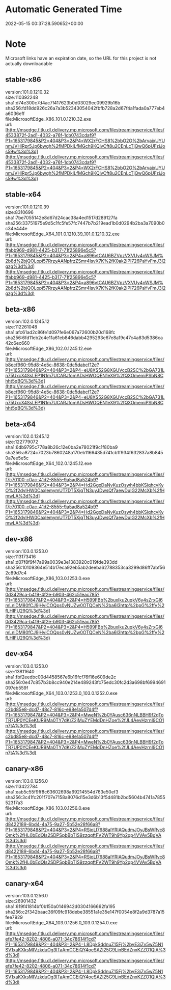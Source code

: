 # Automatic Generated Time
2022-05-15 00:37:28.590652+00:00

# Note
Microsoft links have an expiration date, so the URL for this project is not actually downloadable

## stable-x86
version:101.0.1210.32  
size:110392248  
sha1:d74e300c7d4ac7f417623b0d03029ec09929b16b  
sha256:fd18dd926c26a7a3b52343054042fbfb728a2d67f4a1fada0a777eb4a6036eff  
file:MicrosoftEdge_X86_101.0.1210.32.exe  
url:[http://msedge.f.tlu.dl.delivery.mp.microsoft.com/filestreamingservice/files/4533872f-2ad1-4032-a76f-1cb0743cdaf9?P1=1653179845&P2=404&P3=2&P4=WX2rFCHS8%2bbO2O%2bArvajxUYUnmJVHlRpr5Jp6bwgh%2fMPDkILfMGch9KQlvCft8u2CEnLcTjQwQ6pUFzjJos59w%3d%3d](http://msedge.f.tlu.dl.delivery.mp.microsoft.com/filestreamingservice/files/4533872f-2ad1-4032-a76f-1cb0743cdaf9?P1=1653179845&P2=404&P3=2&P4=WX2rFCHS8%2bbO2O%2bArvajxUYUnmJVHlRpr5Jp6bwgh%2fMPDkILfMGch9KQlvCft8u2CEnLcTjQwQ6pUFzjJos59w%3d%3d)  

## stable-x64
version:101.0.1210.39  
size:8310696  
sha1:7be7055142e8d67d24cac38a4ed1517d289127fa  
sha256:33751975e9d5c1fc5fe57fc7447b7b219ead1b0d0294b2ba3a7090b0c34e444e  
file:MicrosoftEdge_X64_101.0.1210.39_101.0.1210.32.exe  
url:[http://msedge.f.tlu.dl.delivery.mp.microsoft.com/filestreamingservice/files/ffabb969-d981-4425-b317-71f25896e5c5?P1=1653179845&P2=404&P3=2&P4=a896vtCAU6BZVpzVXVUy4oWSJM%2b8d%2bjQOLopi57RrzyAANpfrzZSmr4IsvX7K%2fK0ak2iPI726PaYvFmJ3I2gzg%3d%3d](http://msedge.f.tlu.dl.delivery.mp.microsoft.com/filestreamingservice/files/ffabb969-d981-4425-b317-71f25896e5c5?P1=1653179845&P2=404&P3=2&P4=a896vtCAU6BZVpzVXVUy4oWSJM%2b8d%2bjQOLopi57RrzyAANpfrzZSmr4IsvX7K%2fK0ak2iPI726PaYvFmJ3I2gzg%3d%3d)  

## beta-x86
version:102.0.1245.12  
size:112261048  
sha1:afc61ad2c86fe1d097fe6e067a72600b20d168fc  
sha256:6fd11eb2c4e11a61eb846dabb4295293e67e8a19c47c4a83d5386ca42c6ec660  
file:MicrosoftEdge_X86_102.0.1245.12.exe  
url:[http://msedge.f.tlu.dl.delivery.mp.microsoft.com/filestreamingservice/files/b8ecf960-95d8-4e5c-8638-0dc5dabcf12e?P1=1653179846&P2=404&P3=2&P4=eU8XS52G8XGUVccB2SC%2bGA731Ln75UxcX4SsLEP1N1m7UCARJfomADsHWOQEN1eX9%2fQXOmemiPSbN8Chht5qBQ%3d%3d](http://msedge.f.tlu.dl.delivery.mp.microsoft.com/filestreamingservice/files/b8ecf960-95d8-4e5c-8638-0dc5dabcf12e?P1=1653179846&P2=404&P3=2&P4=eU8XS52G8XGUVccB2SC%2bGA731Ln75UxcX4SsLEP1N1m7UCARJfomADsHWOQEN1eX9%2fQXOmemiPSbN8Chht5qBQ%3d%3d)  

## beta-x64
version:102.0.1245.12  
size:122779072  
sha1:6db9795c778a8b26c12e0ba2e78021f9c1f80ba9  
sha256:a8724c7023b7860248a170eb1166435d741cb1f934f632837a8b8450a7ee5e5c  
file:MicrosoftEdge_X64_102.0.1245.12.exe  
url:[http://msedge.f.tlu.dl.delivery.mp.microsoft.com/filestreamingservice/files/f7c70100-c0ac-41d2-8555-9a5ad8a524b9?P1=1653179846&P2=404&P3=2&P4=Hd2GgxDaNvKuzOswh4bbKSiqhcvKyO%2f2dvIHW0CaxlemymUT7DT5XjqTN3uyJDwsQf7aewDuIG22McXb%2fHmwLA%3d%3d](http://msedge.f.tlu.dl.delivery.mp.microsoft.com/filestreamingservice/files/f7c70100-c0ac-41d2-8555-9a5ad8a524b9?P1=1653179846&P2=404&P3=2&P4=Hd2GgxDaNvKuzOswh4bbKSiqhcvKyO%2f2dvIHW0CaxlemymUT7DT5XjqTN3uyJDwsQf7aewDuIG22McXb%2fHmwLA%3d%3d)  

## dev-x86
version:103.0.1253.0  
size:113173416  
sha1:d07f8f9f47a99a0039e3e1383920c019fde393dd  
sha256:10109364e514b17eca92eb5ab2deeba62788353ca3299d86ff7abf562c89d7c4  
file:MicrosoftEdge_X86_103.0.1253.0.exe  
url:[http://msedge.f.tlu.dl.delivery.mp.microsoft.com/filestreamingservice/files/0d3429ca-b419-4f2e-b903-462c51eac785?P1=1653179847&P2=404&P3=2&P4=H599FBb%2buxIku2uqkV6y4sZrxGI6mLniDM80fCJ9jHviCOQps0vNUZw0OTQCeN%2ba6l3http%2bpG%2ffy%2fLHIFU29Q%3d%3d](http://msedge.f.tlu.dl.delivery.mp.microsoft.com/filestreamingservice/files/0d3429ca-b419-4f2e-b903-462c51eac785?P1=1653179847&P2=404&P3=2&P4=H599FBb%2buxIku2uqkV6y4sZrxGI6mLniDM80fCJ9jHviCOQps0vNUZw0OTQCeN%2ba6l3http%2bpG%2ffy%2fLHIFU29Q%3d%3d)  

## dev-x64
version:103.0.1253.0  
size:13811640  
sha1:fbf2eedbc00d4458567e6b16fcf76f16e609de2c  
sha256:0e47c857b3b8cc940e214e489243fc75edc30fc2d3a698bf6994691097eb559f  
file:MicrosoftEdge_X64_103.0.1253.0_103.0.1252.0.exe  
url:[http://msedge.f.tlu.dl.delivery.mp.microsoft.com/filestreamingservice/files/c2bd85e8-dcd7-48c7-816c-e98e1a507d4f?P1=1653179847&P2=404&P3=2&P4=MweN%2b0YAusc636nNLBBH9f2qToTR7UP0YCEeKfJR9Ma0TY7dKrZ2jMuZYEMdDnHZoe%2fJL4AevHzrnI9CO1n7tA%3d%3d](http://msedge.f.tlu.dl.delivery.mp.microsoft.com/filestreamingservice/files/c2bd85e8-dcd7-48c7-816c-e98e1a507d4f?P1=1653179847&P2=404&P3=2&P4=MweN%2b0YAusc636nNLBBH9f2qToTR7UP0YCEeKfJR9Ma0TY7dKrZ2jMuZYEMdDnHZoe%2fJL4AevHzrnI9CO1n7tA%3d%3d)  

## canary-x86
version:103.0.1256.0  
size:113422784  
sha1:eab5c55f9ff8c63602698a69214554d763e50ef3  
sha256:3c41fc201f707e7158a8076d15e3d6b13f5d481b2bd5604b4741a785552317a3  
file:MicrosoftEdge_X86_103.0.1256.0.exe  
url:[http://msedge.f.tlu.dl.delivery.mp.microsoft.com/filestreamingservice/files/d8422189-6bd4-4a75-9a27-5b52e28f66a8?P1=1653179848&P2=404&P3=2&P4=RSjoLI7688alYRIAQudmJOyJBsWRvc8Omk%2fHL0bEdQIs2SDPSpbBbTIS9zzqqftFV2WT9h9Yp2qp4VVAv5BgVA%3d%3d](http://msedge.f.tlu.dl.delivery.mp.microsoft.com/filestreamingservice/files/d8422189-6bd4-4a75-9a27-5b52e28f66a8?P1=1653179848&P2=404&P3=2&P4=RSjoLI7688alYRIAQudmJOyJBsWRvc8Omk%2fHL0bEdQIs2SDPSpbBbTIS9zzqqftFV2WT9h9Yp2qp4VVAv5BgVA%3d%3d)  

## canary-x64
version:103.0.1256.0  
size:26901432  
sha1:619f41814bf0b150a0146942d0304166662fa195  
sha256:c2f342baac36f09fc918debe38551a1e35e147f0054e8f2a9d3787a15fee7929  
file:MicrosoftEdge_X64_103.0.1256.0_103.0.1254.0.exe  
url:[http://msedge.f.tlu.dl.delivery.mp.microsoft.com/filestreamingservice/files/efe7fe42-8202-4806-a071-34c78614f1cd?P1=1653179849&P2=404&P3=2&P4=L8DpkSddnuZ15Fj%2byE3iZv5wZ5N1SV1xaKXksMIVzkduOg3lTaAmCCEiQY4oeSAZl25G9LinBEdZnxKZZO1QiA%3d%3d](http://msedge.f.tlu.dl.delivery.mp.microsoft.com/filestreamingservice/files/efe7fe42-8202-4806-a071-34c78614f1cd?P1=1653179849&P2=404&P3=2&P4=L8DpkSddnuZ15Fj%2byE3iZv5wZ5N1SV1xaKXksMIVzkduOg3lTaAmCCEiQY4oeSAZl25G9LinBEdZnxKZZO1QiA%3d%3d)  

